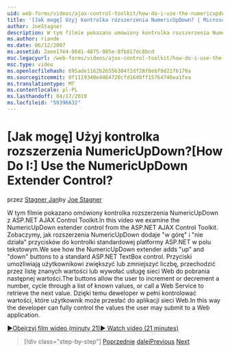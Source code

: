 ```yaml
---
uid: web-forms/videos/ajax-control-toolkit/how-do-i-use-the-numericupdown-extender-control
title: '[Jak mogę] Użyj kontrolka rozszerzenia NumericUpDown? | Microsoft Docs'
author: JoeStagner
description: W tym filmie pokazano omówiony kontrolka rozszerzenia NumericUpDown z ASP.NET AJAX Control Toolkit. Zobaczymy, jak rozszerzenia NumericUpDown dodaje "w górę" i "w dół"...
ms.author: riande
ms.date: 06/12/2007
ms.assetid: 2aee17e4-06d1-4875-985e-8fb817dc8bcd
msc.legacyurl: /web-forms/videos/ajax-control-toolkit/how-do-i-use-the-numericupdown-extender-control
msc.type: video
ms.openlocfilehash: 695ade1162b26556304f2df28f0ebf0d21f6170a
ms.sourcegitcommit: 0f1119340e4464720cfd16d0ff15764746ea1fea
ms.translationtype: MT
ms.contentlocale: pl-PL
ms.lasthandoff: 04/17/2019
ms.locfileid: "59396632"
---
```

# <a name="how-do-i-use-the-numericupdown-extender-control"></a><span data-ttu-id="bbdeb-105">[Jak mogę] Użyj kontrolka rozszerzenia NumericUpDown?</span><span class="sxs-lookup"><span data-stu-id="bbdeb-105">[How Do I:] Use the NumericUpDown Extender Control?</span></span>

<span data-ttu-id="bbdeb-106">przez [Stagner Jan](https://github.com/JoeStagner)</span><span class="sxs-lookup"><span data-stu-id="bbdeb-106">by [Joe Stagner](https://github.com/JoeStagner)</span></span>

<span data-ttu-id="bbdeb-107">W tym filmie pokazano omówiony kontrolka rozszerzenia NumericUpDown z ASP.NET AJAX Control Toolkit.</span><span class="sxs-lookup"><span data-stu-id="bbdeb-107">In this video we examine the NumericUpDown extender control from the ASP.NET AJAX Control Toolkit.</span></span> <span data-ttu-id="bbdeb-108">Zobaczymy, jak rozszerzenia NumericUpDown dodaje "w górę" i "nie działa" przycisków do kontrolki standardowej platformy ASP.NET w polu tekstowym.</span><span class="sxs-lookup"><span data-stu-id="bbdeb-108">We see how the NumericUpDown extender adds "up" and "down" buttons to a standard ASP.NET TextBox control.</span></span> <span data-ttu-id="bbdeb-109">Przyciski umożliwiają użytkownikowi zwiększyć lub zmniejszyć liczbę, przechodzić przez listę znanych wartości lub wywołać usługę sieci Web do pobrania następnej wartości.</span><span class="sxs-lookup"><span data-stu-id="bbdeb-109">The buttons allow the user to increment or decrement a number, cycle through a list of known values, or call a Web Service to retrieve the next value.</span></span> <span data-ttu-id="bbdeb-110">Dzięki temu deweloper w pełni kontrolować wartości, które użytkownik może przesłać do aplikacji sieci Web.</span><span class="sxs-lookup"><span data-stu-id="bbdeb-110">In this way the developer can fully control the values the user may submit to a Web application.</span></span>

[<span data-ttu-id="bbdeb-111">&#9654;Obejrzyj film wideo (minuty 21)</span><span class="sxs-lookup"><span data-stu-id="bbdeb-111">&#9654; Watch video (21 minutes)</span></span>](https://channel9.msdn.com/Blogs/ASP-NET-Site-Videos/how-do-i-use-the-numericupdown-extender-control)

> [!div class="step-by-step"]
> <span data-ttu-id="bbdeb-112">[Poprzednie](how-do-i-use-the-pagingbulletedlist-extender-control.md)
> [dalej](how-do-i-use-the-aspnet-ajax-validatorcallout-extender.md)</span><span class="sxs-lookup"><span data-stu-id="bbdeb-112">[Previous](how-do-i-use-the-pagingbulletedlist-extender-control.md)
[Next](how-do-i-use-the-aspnet-ajax-validatorcallout-extender.md)</span></span>
